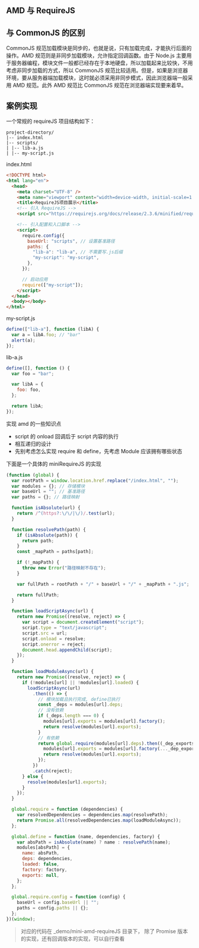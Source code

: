 ## AMD 与 RequireJS

## 与 CommonJS 的区别

CommonJS 规范加载模块是同步的，也就是说，只有加载完成，才能执行后面的操作。AMD 规范则是非同步加载模块，允许指定回调函数。由于 Node.js 主要用于服务器编程，模块文件一般都已经存在于本地硬盘，所以加载起来比较快，不用考虑非同步加载的方式，所以 CommonJS 规范比较适用。但是，如果是浏览器环境，要从服务器端加载模块，这时就必须采用非同步模式，因此浏览器端一般采用 AMD 规范。此外 AMD 规范比 CommonJS 规范在浏览器端实现要来着早。

## 案例实现

一个常规的 requireJS 项目结构如下：

```
project-directory/
|-- index.html
|-- scripts/
| |-- lib-a.js
| |-- my-script.js
```

index.html

```html
<!DOCTYPE html>
<html lang="en">
  <head>
    <meta charset="UTF-8" />
    <meta name="viewport" content="width=device-width, initial-scale=1.0" />
    <title>RequireJS项目展示</title>
    <!-- 引入 RequireJS -->
    <script src="https://requirejs.org/docs/release/2.3.6/minified/require.js"></script>

    <!-- 引入配置和入口脚本 -->
    <script>
      require.config({
        baseUrl: "scripts", // 设置基准路径
        paths: {
          "lib-a": "lib-a", // 不需要写.js后缀
          "my-script": "my-script",
        },
      });

      // 启动应用
      require(["my-script"]);
    </script>
  </head>
  <body></body>
</html>
```

my-script.js

```js
define(["lib-a"], function (libA) {
  var a = libA.foo; // "bar"
  alert(a);
});
```

lib-a.js

```js
define([], function () {
  var foo = "bar";

  var libA = {
    foo: foo,
  };

  return libA;
});
```

实现 amd 的一些知识点

- script 的 onload 回调后于 script 内容的执行
- 相互递归的设计
- 先别考虑怎么实现 require 和 define，先考虑 Module 应该拥有哪些状态

下面是一个具体的 miniRequireJS 的实现

```js
(function (global) {
  var rootPath = window.location.href.replace("/index.html", "");
  var modules = {}; // 存储模块
  var baseUrl = ""; // 基准路径
  var paths = {}; // 路径映射

  function isAbsolute(url) {
    return /^(https?:\/\/|\/)/.test(url);
  }

  function resolvePath(path) {
    if (isAbsolute(path)) {
      return path;
    }
    const _mapPath = paths[path];

    if (!_mapPath) {
      throw new Error("路径映射不存在");
    }

    var fullPath = rootPath + "/" + baseUrl + "/" + _mapPath + ".js";

    return fullPath;
  }

  function loadScriptAsync(url) {
    return new Promise((resolve, reject) => {
      var script = document.createElement("script");
      script.type = "text/javascript";
      script.src = url;
      script.onload = resolve;
      script.onerror = reject;
      document.head.appendChild(script);
    });
  }

  function loadModuleAsync(url) {
    return new Promise((resolve, reject) => {
      if (!modules[url] || !modules[url].loaded) {
        loadScriptAsync(url)
          .then(() => {
            // 模块加载且执行完成, define已执行
            const _deps = modules[url].deps;
            // 没有依赖
            if (_deps.length === 0) {
              modules[url].exports = modules[url].factory();
              return resolve(modules[url].exports);
            }
            // 有依赖
            return global.require(modules[url].deps).then((_dep_exports) => {
              modules[url].exports = modules[url].factory(..._dep_exports);
              return resolve(modules[url].exports);
            });
          })
          .catch(reject);
      } else {
        resolve(modules[url].exports);
      }
    });
  }

  global.require = function (dependencies) {
    var resolvedDependencies = dependencies.map(resolvePath);
    return Promise.all(resolvedDependencies.map(loadModuleAsync));
  };

  global.define = function (name, dependencies, factory) {
    var absPath = isAbsolute(name) ? name : resolvePath(name);
    modules[absPath] = {
      name: absPath,
      deps: dependencies,
      loaded: false,
      factory: factory,
      exports: null,
    };
  };

  global.require.config = function (config) {
    baseUrl = config.baseUrl || "";
    paths = config.paths || {};
  };
})(window);
```

> 对应的代码在 \_demo/mini-amd-requireJS 目录下， 除了 Promise 版本的实现，还有回调版本的实现，可以自行查看
